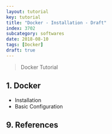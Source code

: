```yaml
---
layout: tutorial
key: tutorial
title: "Docker - Installation - Draft"
index: 3702
subcategory: softwares
date: 2018-08-10
tags: [Docker]
draft: true
---
```


> Docker Tutorial

## 1. Docker
* Installation
* Basic Configuration


## 9. References
